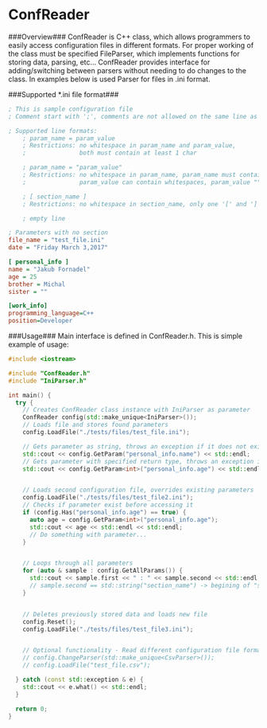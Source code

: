# ConfReader

###Overview###
ConfReader is C++ class, which allows programmers to easily access configuration files in different formats. For proper working of the class must be specified FileParser, which implements functions for storing data, parsing, etc... ConfReader provides interface for adding/switching between parsers without needing to do changes to the class. In examples below is used Parser for files in .ini format.

###Supported *.ini file format###
```INI
; This is sample configuration file
; Comment start with ';', comments are not allowed on the same line as parameters or sections

; Supported line formats:
    ; param_name = param_value
    ; Restrictions: no whitespace in param_name and param_value,
    ;               both must contain at least 1 char

    ; param_name = "param_value"
    ; Restrictions: no whitespace in param_name, param_name must contain at least 1 char,
    ;               param_value can contain whitespaces, param_value "" is accepted as NULL

    ; [ section_name ]
    ; Restrictions: no whitespace in section_name, only one '[' and ']' per line

    ; empty line

; Parameters with no section
file_name = "test_file.ini"
date = "Friday March 3,2017"

[ personal_info ]
name = "Jakub Fornadel"
age = 25
brother = Michal
sister = ""

[work_info]
programming_language=C++
position=Developer
```

###Usage###
Main interface is defined in ConfReader.h. This is simple example of usage: 

```C++
#include <iostream>

#include "ConfReader.h"
#include "IniParser.h"

int main() {
  try {
    // Creates ConfReader class instance with IniParser as parameter
    ConfReader config(std::make_unique<IniParser>());
    // Loads file and stores found parameters
    config.LoadFile("./tests/files/test_file.ini");

    // Gets parameter as string, throws an exception if it does not exist
    std::cout << config.GetParam("personal_info.name") << std::endl;
    // Gets parameter with specified return type, throws an exception if conversion is not possible
    std::cout << config.GetParam<int>("personal_info.age") << std::endl;


    // Loads second configuration file, overrides existing parameters
    config.LoadFile("./tests/files/test_file2.ini");
    // Checks if parameter exist before accessing it
    if (config.Has("personal_info.age") == true) {
      auto age = config.GetParam<int>("personal_info.age");
      std::cout << age << std::endl << std::endl;
      // Do something with parameter...
    }


    // Loops through all parameters
    for (auto & sample : config.GetAllParams()) {
      std::cout << sample.first << " : " << sample.second << std::endl;
      // sample.second == std::string("section_name") -> begining of "sample.first" section parameters
    }


    // Deletes previously stored data and loads new file
    config.Reset();
    config.LoadFile("./tests/files/test_file3.ini");


    // Optional functionality - Read different configuration file format(.csv) and load file
    // config.ChangeParser(std::make_unique<CsvParser>());
    // config.LoadFile("test_file.csv");

  } catch (const std::exception & e) {
    std::cout << e.what() << std::endl;
  }

  return 0;
}
```
